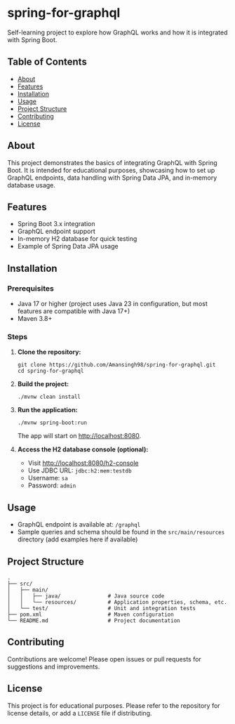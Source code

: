 # spring-for-graphql

Self-learning project to explore how GraphQL works and how it is integrated with Spring Boot.

## Table of Contents

- [About](#about)
- [Features](#features)
- [Installation](#installation)
- [Usage](#usage)
- [Project Structure](#project-structure)
- [Contributing](#contributing)
- [License](#license)

## About

This project demonstrates the basics of integrating GraphQL with Spring Boot. It is intended for educational purposes, showcasing how to set up GraphQL endpoints, data handling with Spring Data JPA, and in-memory database usage.

## Features

- Spring Boot 3.x integration
- GraphQL endpoint support
- In-memory H2 database for quick testing
- Example of Spring Data JPA usage

## Installation

### Prerequisites

- Java 17 or higher (project uses Java 23 in configuration, but most features are compatible with Java 17+)
- Maven 3.8+

### Steps

1. **Clone the repository:**
   ```shell
   git clone https://github.com/Amansingh98/spring-for-graphql.git
   cd spring-for-graphql
   ```

2. **Build the project:**
   ```shell
   ./mvnw clean install
   ```

3. **Run the application:**
   ```shell
   ./mvnw spring-boot:run
   ```
   The app will start on [http://localhost:8080](http://localhost:8080).

4. **Access the H2 database console (optional):**
   - Visit [http://localhost:8080/h2-console](http://localhost:8080/h2-console)
   - Use JDBC URL: `jdbc:h2:mem:testdb`
   - Username: `sa`
   - Password: `admin`

## Usage

- GraphQL endpoint is available at: `/graphql`
- Sample queries and schema should be found in the `src/main/resources` directory (add examples here if available)

## Project Structure

```
.
├── src/
│   ├── main/
│   │   ├── java/               # Java source code
│   │   └── resources/          # Application properties, schema, etc.
│   └── test/                   # Unit and integration tests
├── pom.xml                     # Maven configuration
└── README.md                   # Project documentation
```

## Contributing

Contributions are welcome! Please open issues or pull requests for suggestions and improvements.

## License

This project is for educational purposes. Please refer to the repository for license details, or add a `LICENSE` file if distributing.
